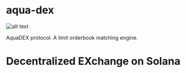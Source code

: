 # aqua-dex

![alt text](https://atellix.network/images/atellix/aqua_dex_logo.png)

AquaDEX protocol. A limit orderbook matching engine.

# Decentralized EXchange on Solana

